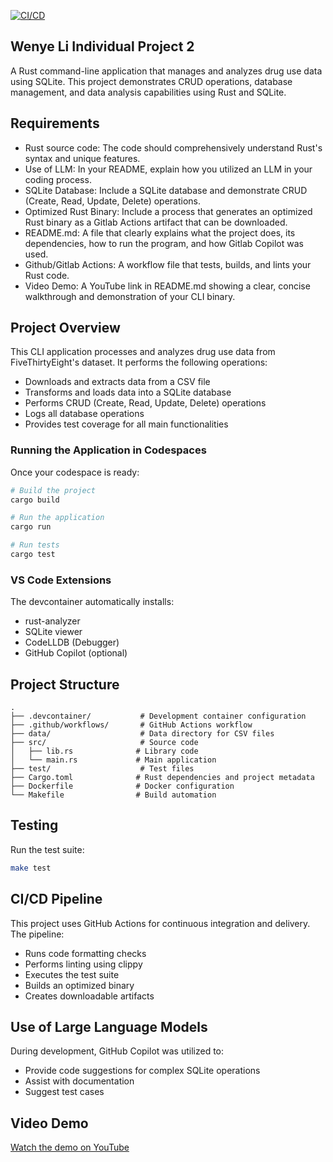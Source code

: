 [![CI/CD](https://github.com/nogibjj/Wenye_Li_Individual_Project_2/actions/workflows/cicd.yml/badge.svg)](https://github.com/nogibjj/Wenye_Li_Individual_Project_2/actions/workflows/cicd.yml)

## Wenye Li Individual Project 2

A Rust command-line application that manages and analyzes drug use data using SQLite. This project demonstrates CRUD operations, database management, and data analysis capabilities using Rust and SQLite.

## Requirements

- Rust source code: The code should comprehensively understand Rust's syntax and unique features.
- Use of LLM: In your README, explain how you utilized an LLM in your coding process.
- SQLite Database: Include a SQLite database and demonstrate CRUD (Create, Read, Update, Delete) operations.
- Optimized Rust Binary: Include a process that generates an optimized Rust binary as a Gitlab Actions artifact that can be downloaded.
- README.md: A file that clearly explains what the project does, its dependencies, how to run the program, and how Gitlab Copilot was used.
- Github/Gitlab Actions: A workflow file that tests, builds, and lints your Rust code.
- Video Demo: A YouTube link in README.md showing a clear, concise walkthrough and demonstration of your CLI binary.

## Project Overview

This CLI application processes and analyzes drug use data from FiveThirtyEight's dataset. It performs the following operations:

- Downloads and extracts data from a CSV file
- Transforms and loads data into a SQLite database
- Performs CRUD (Create, Read, Update, Delete) operations
- Logs all database operations
- Provides test coverage for all main functionalities

### Running the Application in Codespaces

Once your codespace is ready:

```bash
# Build the project
cargo build

# Run the application
cargo run

# Run tests
cargo test
```

### VS Code Extensions

The devcontainer automatically installs:

- rust-analyzer
- SQLite viewer
- CodeLLDB (Debugger)
- GitHub Copilot (optional)

## Project Structure

```
.
├── .devcontainer/           # Development container configuration
├── .github/workflows/       # GitHub Actions workflow
├── data/                    # Data directory for CSV files
├── src/                     # Source code
│   ├── lib.rs              # Library code
│   └── main.rs             # Main application
├── test/                    # Test files
├── Cargo.toml              # Rust dependencies and project metadata
├── Dockerfile              # Docker configuration
└── Makefile                # Build automation
```

## Testing

Run the test suite:

```bash
make test
```

## CI/CD Pipeline

This project uses GitHub Actions for continuous integration and delivery. The pipeline:

- Runs code formatting checks
- Performs linting using clippy
- Executes the test suite
- Builds an optimized binary
- Creates downloadable artifacts

## Use of Large Language Models

During development, GitHub Copilot was utilized to:

- Provide code suggestions for complex SQLite operations
- Assist with documentation
- Suggest test cases

## Video Demo

[Watch the demo on YouTube](your-youtube-link)
